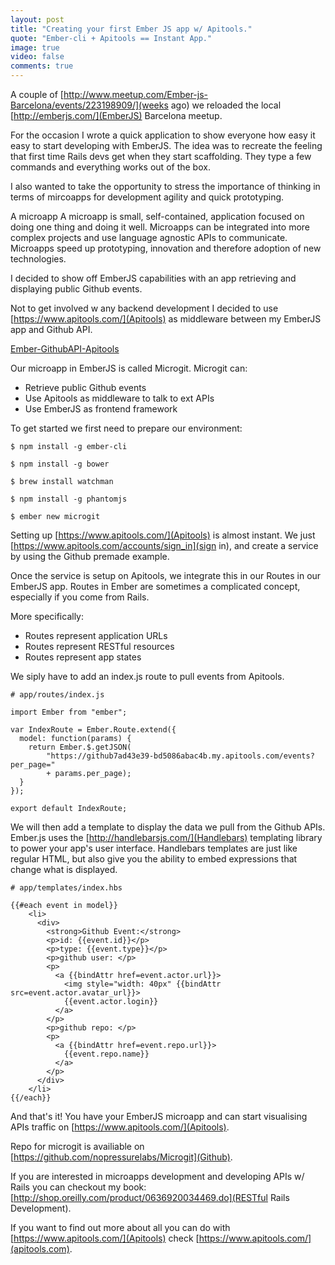 ```yaml
---
layout: post
title: "Creating your first Ember JS app w/ Apitools."
quote: "Ember-cli + Apitools == Instant App."
image: true
video: false
comments: true
---
```


A couple of [http://www.meetup.com/Ember-js-Barcelona/events/223198909/](weeks ago) we reloaded the local [http://emberjs.com/](EmberJS) Barcelona meetup. 

For the occasion I wrote a quick application to show everyone how easy it easy to start developing with EmberJS. 
The idea was to recreate the feeling that first time Rails devs get when they start scaffolding. They type a few commands and everything works out of the box.

I also wanted to take the opportunity to stress the importance of thinking in terms of mircoapps for development agility and quick prototyping.

A microapp A microapp is small, self-contained, application focused on doing one thing and doing it well. Microapps can be integrated into more complex projects and use language agnostic APIs to communicate. Microapps speed up prototyping, innovation and therefore adoption of new technologies.

I decided to show off EmberJS capabilities with an app retrieving and displaying public Github events.

Not to get involved w any backend development I decided to use [https://www.apitools.com/](Apitools) as middleware between my EmberJS app and Github API.

[Ember-GithubAPI-Apitools](https://raw.githubusercontent.com/nopressurelabs/blog/gh-pages/assets/images/ember-apitools.png "Ember - Apitools - Github API")

Our microapp in EmberJS is called Microgit. Microgit can:

- Retrieve public Github events
- Use Apitools as middleware to talk to ext APIs
- Use EmberJS as frontend framework

To get started we first need to prepare our environment:
    
    $ npm install -g ember-cli 
    
    $ npm install -g bower
    
    $ brew install watchman
    
    $ npm install -g phantomjs
    
    $ ember new microgit
    
Setting up [https://www.apitools.com/](Apitools) is almost instant. We just [https://www.apitools.com/accounts/sign_in](sign in), and create a service by using the Github premade example. 

Once the service is setup on Apitools, we integrate this in our Routes in our EmberJS app.
Routes in Ember are sometimes a complicated concept, especially if you come from Rails.

More specifically:
- Routes represent application URLs
- Routes represent RESTful resources
- Routes represent app states

We siply have to add an index.js route to pull events from Apitools.
    
    # app/routes/index.js

    import Ember from "ember";

    var IndexRoute = Ember.Route.extend({
      model: function(params) {
        return Ember.$.getJSON(
            "https://github7ad43e39-bd5086abac4b.my.apitools.com/events?per_page=" 
            + params.per_page);
      }
    });
    
    export default IndexRoute;
        

We will then add a template to display the data we pull from the Github APIs.
Ember.js uses the [http://handlebarsjs.com/](Handlebars) templating library to power your app's user interface. Handlebars templates are just like regular HTML, but also give you the ability to embed expressions that change what is displayed.

    
    # app/templates/index.hbs
    
    {{#each event in model}}
        <li>
          <div>
            <strong>Github Event:</strong>
            <p>id: {{event.id}}</p>
            <p>type: {{event.type}}</p>
            <p>github user: </p>
            <p>
              <a {{bindAttr href=event.actor.url}}>
                <img style="width: 40px" {{bindAttr src=event.actor.avatar_url}}> 
                {{event.actor.login}}
              </a>
            </p>
            <p>github repo: </p>
            <p>
              <a {{bindAttr href=event.repo.url}}>
                {{event.repo.name}}
              </a>
            </p>
          </div>
        </li>
    {{/each}}
    
And that's it! You have your EmberJS microapp and can start visualising APIs traffic on [https://www.apitools.com/](Apitools).

Repo for microgit is availiable on [https://github.com/nopressurelabs/Microgit](Github).

If you are interested in microapps development and developing APIs w/ Rails you can checkout my book: [http://shop.oreilly.com/product/0636920034469.do](RESTful Rails Development).

If you want to find out more about all you can do with [https://www.apitools.com/](Apitools) check [https://www.apitools.com/](apitools.com).
